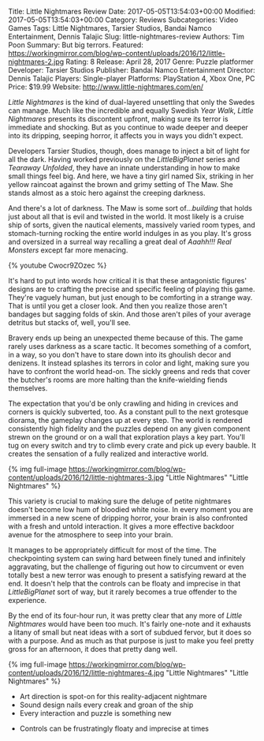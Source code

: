 Title: Little Nightmares Review
Date: 2017-05-05T13:54:03+00:00
Modified: 2017-05-05T13:54:03+00:00
Category: Reviews
Subcategories: Video Games
Tags: Little Nightmares, Tarsier Studios, Bandai Namco Entertainment, Dennis Talajic
Slug: little-nightmares-review
Authors: Tim Poon
Summary: But big terrors.
Featured: https://workingmirror.com/blog/wp-content/uploads/2016/12/little-nightmares-2.jpg
Rating: 8
Release: April 28, 2017
Genre: Puzzle platformer
Developer: Tarsier Studios
Publisher: Bandai Namco Entertainment
Director: Dennis Talajic
Players: Single-player
Platforms: PlayStation 4, Xbox One, PC
Price: $19.99
Website: http://www.little-nightmares.com/en/

*Little Nightmares* is the kind of dual-layered unsettling that only the Swedes can manage. Much like the incredible and equally Swedish *Year Walk*, *Little Nightmares* presents its discontent upfront, making sure its terror is immediate and shocking. But as you continue to wade deeper and deeper into its dripping, seeping horror, it affects you in ways you didn't expect.

Developers Tarsier Studios, though, does manage to inject a bit of light for all the dark. Having worked previously on the *LittleBigPlanet* series and *Tearaway Unfolded*, they have an innate understanding in how to make small things feel big. And here, we have a tiny girl named Six, striking in her yellow raincoat against the brown and grimy setting of The Maw. She stands almost as a stoic hero against the creeping darkness.

And there's a lot of darkness. The Maw is some sort of...*building* that holds just about all that is evil and twisted in the world. It most likely is a cruise ship of sorts, given the nautical elements, massively varied room types, and stomach-turning rocking the entire world indulges in as you play. It's gross and oversized in a surreal way recalling a great deal of *Aaahh!!! Real Monsters* except far more menacing.

{% youtube Cwocr9ZOzec %}

It's hard to put into words how critical it is that these antagonistic figures' designs are to crafting the precise and specific feeling of playing this game. They're vaguely human, but just enough to be comforting in a strange way. That is until you get a closer look. And then you realize those aren't bandages but sagging folds of skin. And those aren't piles of your average detritus but stacks of, well, you'll see.

Bravery ends up being an unexpected theme because of this. The game rarely uses darkness as a scare tactic. It becomes something of a comfort, in a way, so you don't have to stare down into its ghoulish decor and denizens. It instead splashes its terrors in color and light, making sure you have to confront the world head-on. The sickly greens and reds that cover the butcher's rooms are more halting than the knife-wielding fiends themselves.

The expectation that you'd be only crawling and hiding in crevices and corners is quickly subverted, too. As a constant pull to the next grotesque diorama, the gameplay changes up at every step. The world is rendered consistently high fidelity and the puzzles depend on any given component strewn on the ground or on a wall that exploration plays a key part. You'll tug on every switch and try to climb every crate and pick up every bauble. It creates the sensation of a fully realized and interactive world.

{% img full-image https://workingmirror.com/blog/wp-content/uploads/2016/12/little-nightmares-3.jpg "Little Nightmares" "Little Nightmares" %}

This variety is crucial to making sure the deluge of petite nightmares doesn't become low hum of bloodied white noise. In every moment you are immersed in a new scene of dripping horror, your brain is also confronted with a fresh and untold interaction. It gives a more effective backdoor avenue for the atmosphere to seep into your brain.

It manages to be appropriately difficult for most of the time. The checkpointing system can swing hard between finely tuned and infinitely aggravating, but the challenge of figuring out how to circumvent or even totally best a new terror was enough to present a satisfying reward at the end. It doesn't help that the controls can be floaty and imprecise in that *LittleBigPlanet* sort of way, but it rarely becomes a true offender to the experience.

By the end of its four-hour run, it was pretty clear that any more of *Little Nightmares* would have been too much. It's fairly one-note and it exhausts a litany of small but neat ideas with a sort of subdued fervor, but it does so with a purpose. And as much as that purpose is just to make you feel pretty gross for an afternoon, it does that pretty dang well.

{% img full-image https://workingmirror.com/blog/wp-content/uploads/2016/12/little-nightmares-4.jpg "Little Nightmares" "Little Nightmares" %}

+ Art direction is spot-on for this reality-adjacent nightmare
+ Sound design nails every creak and groan of the ship
+ Every interaction and puzzle is something new
- Controls can be frustratingly floaty and imprecise at times
